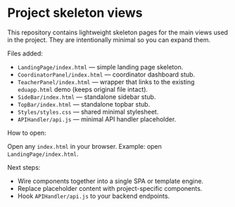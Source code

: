 # Project skeleton views

This repository contains lightweight skeleton pages for the main views used in the project. They are intentionally minimal so you can expand them.

Files added:

- `LandingPage/index.html` — simple landing page skeleton.
- `CoordinatorPanel/index.html` — coordinator dashboard stub.
- `TeacherPanel/index.html` — wrapper that links to the existing `eduapp.html` demo (keeps original file intact).
- `SideBar/index.html` — standalone sidebar stub.
- `TopBar/index.html` — standalone topbar stub.
- `Styles/styles.css` — shared minimal stylesheet.
- `APIHandler/api.js` — minimal API handler placeholder.

How to open:

Open any `index.html` in your browser. Example: open `LandingPage/index.html`.

Next steps:

- Wire components together into a single SPA or template engine.
- Replace placeholder content with project-specific components.
- Hook `APIHandler/api.js` to your backend endpoints.
